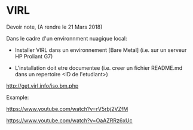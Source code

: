 # VIRL

Devoir note, (A rendre le 21 Mars 2018)

Dans le cadre d'un environnment nuagique local: 

  * Installer VIRL dans un environnement [Bare Metal] (i.e. sur un serveur HP Proliant G7)
  
  * L'installation doit etre documentee (i.e. creer un fichier README.md dans un repertoire <ID de l'etudiant>)

http://get.virl.info/iso.bm.php

Example:

https://www.youtube.com/watch?v=rV5rbj2VZfM

https://www.youtube.com/watch?v=OaAZRRz6xUc

